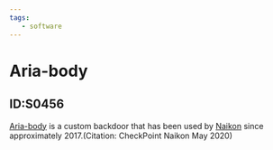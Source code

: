 ```yaml
---
tags:
   - software
---
```

# Aria-body
## ID:S0456
[Aria-body](software/S0456) is a custom backdoor that has been used by [Naikon](groups/G0019) since approximately 2017.(Citation: CheckPoint Naikon May 2020)
